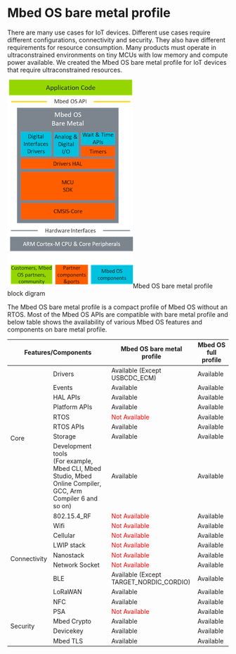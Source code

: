 # Mbed OS bare metal profile

There are many use cases for IoT devices. Different use cases require different configurations, connectivity and security. They also have different requirements for resource consumption. Many products must operate in ultraconstrained environments on tiny MCUs with low memory and compute power available. We created the Mbed OS bare metal profile for IoT devices that require ultraconstrained resources.

<span class="images">![Mbed OS bare metal profile block diagram](../../images/bare_metal_block_diagram.png)<span>Mbed OS bare metal profile block digram</span></span>

The Mbed OS bare metal profile is a compact profile of Mbed OS without an RTOS. Most of the Mbed OS APIs are compatible with bare metal profile and below table shows the availability of various Mbed OS features and components on bare metal profile.

<table>
    <thead>
        <tr>
            <th colspan="2">Features/Components</th>
            <th>Mbed OS bare metal profile</th>
            <th> Mbed OS full profile</th>
        </tr>
    </thead>
    <tbody>
        <tr>
            <td rowspan="8">Core</td>
            <td >Drivers</td>
            <td>Available (Except USBCDC_ECM)</td>
            <td>Available</td>
        </tr>
        <tr>        
            <td >Events</td>
            <td>Available</span></td>
            <td>Available</td>
        </tr>
        <tr>        
            <td >HAL APIs</td>
            <td>Available</span></td>
            <td>Available</td>
        </tr>
        <tr>        
            <td >Platform APIs</td>
            <td>Available</span></td>
            <td>Available</td>
        </tr>
        <tr>        
            <td >RTOS</td>
            <td><span style="color:red">Not Available</span></span></td>
            <td>Available</td>
        </tr>  
                <tr>        
            <td >RTOS APIs</td>
            <td>Available</td>
            <td>Available</td>
        </tr> 
        <tr>        
            <td >Storage</td>
            <td>Available</td>
            <td>Available</td>
        </tr> 
        <tr>        
            <td >Development tools<br> (For example, Mbed CLI, Mbed Studio, Mbed Online Compiler, GCC, Arm Compiler 6 and so on)</td>
            <td>Available</td>
            <td>Available</td>
        </tr>      
        <tr>
            <td rowspan="9">Connectivity</td>
            <td >802.15.4_RF</td>
            <td><span style="color:red">Not Available</span></td>
            <td>Available</td>
        </tr>
        <tr>
            <td>Wifi</td>
            <td><span style="color:red">Not Available</span></td>
            <td>Available</td>
        </tr>
        <tr>
            <td>Cellular</td>
            <td><span style="color:red">Not Available</span></td>
            <td>Available</td>
        </tr>
        <tr>
            <td>LWIP stack</td>
            <td><span style="color:red">Not Available</span></td>
            <td>Available</td>
        </tr>
        <tr>
            <td>Nanostack</td>
            <td><span style="color:red">Not Available</span></td>
            <td>Available</td>
        </tr>
        <tr>
            <td>Network Socket</td>
            <td><span style="color:red">Not Available</span></td>
            <td>Available</td>
        </tr>
        </tr>
        <tr>
            <td>BLE</td>
            <td>Available (Except<br> TARGET_NORDIC_CORDIO)</td>
            <td>Available</td>
        </tr>    
        <tr>
            <td>LoRaWAN</td>
            <td>Available</td>
            <td>Available</td>
        </tr>  
        <tr>
            <td>NFC</td>
            <td>Available</td>
            <td>Available</td>
        </tr>
        <tr>
            <td rowspan="4">Security</td>
            <td>PSA</td>
            <td><span style="color:red">Not Available</span></td>
            <td>Available</td>
        </tr>
        <tr>
            <td>Mbed Crypto</td>
            <td>Available</td>
            <td>Available</td>
        </tr> 
        <tr>
            <td>Devicekey</td>
            <td>Available</td>
            <td>Available</td>
        </tr>  
        <tr>
            <td>Mbed TLS</td>
            <td>Available</td>
            <td>Available</td>
        </tr>
    </tbody>
</table>